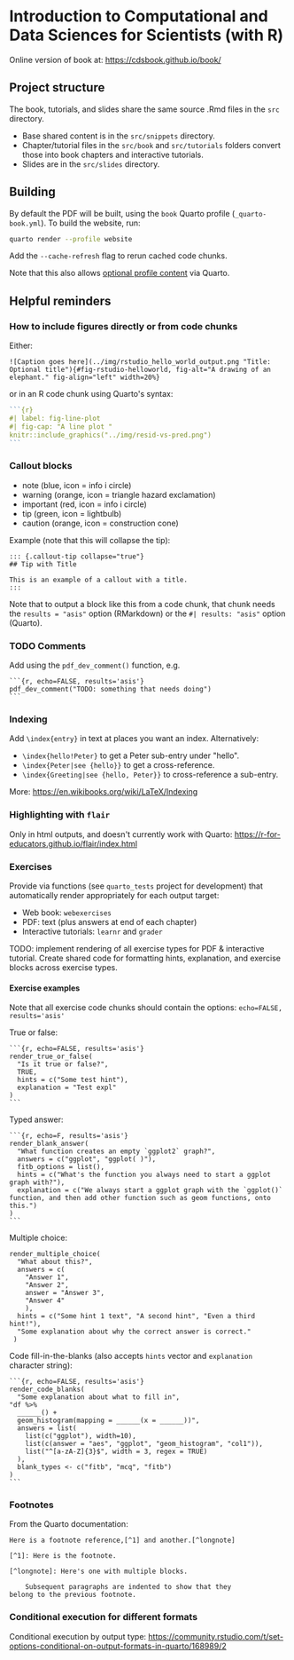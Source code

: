 # Introduction to Computational and Data Sciences for Scientists (with R)

Online version of book at: https://cdsbook.github.io/book/

## Project structure

The book, tutorials, and slides share the same source .Rmd files in the `src` directory.

* Base shared content is in the `src/snippets` directory. 
* Chapter/tutorial files in the `src/book` and `src/tutorials` folders convert those into book chapters and interactive tutorials.
* Slides are in the `src/slides` directory.

## Building

By default the PDF will be built, using the `book` Quarto profile (`_quarto-book.yml`). To build the website, run:

```bash
quarto render --profile website
```

Add the `--cache-refresh` flag to rerun cached code chunks.

Note that this also allows [optional profile content](https://quarto.org/docs/projects/profiles.html#profile-content) via Quarto.


## Helpful reminders

### How to include figures directly or from code chunks

Either:

```
![Caption goes here](../img/rstudio_hello_world_output.png "Title: Optional title"){#fig-rstudio-helloworld, fig-alt="A drawing of an elephant." fig-align="left" width=20%}
```

or in an R code chunk using Quarto's syntax:

````r
```{r}
#| label: fig-line-plot
#| fig-cap: "A line plot "
knitr::include_graphics("../img/resid-vs-pred.png")
```
````

### Callout blocks

* note (blue, icon = info i circle)
* warning (orange, icon = triangle hazard exclamation)
* important (red, icon = info i circle)
* tip (green, icon = lightbulb)
* caution (orange, icon = construction cone)

Example (note that this will collapse the tip):

```
::: {.callout-tip collapse="true"}
## Tip with Title

This is an example of a callout with a title.
:::
```

Note that to output a block like this from a code chunk, that chunk needs the `results = "asis"` option (RMarkdown) or the `#| results: "asis"` option (Quarto).


### TODO Comments

Add using the `pdf_dev_comment()` function, e.g.

    ```{r, echo=FALSE, results='asis'}
    pdf_dev_comment("TODO: something that needs doing")
    ```

### Indexing

Add `\index{entry}` in text at places you want an index. Alternatively:

* `\index{hello!Peter}` to get a Peter sub-entry under "hello".
* `\index{Peter|see {hello}}` to get a cross-reference.
* `\index{Greeting|see {hello, Peter}}` to cross-reference a sub-entry.

More: https://en.wikibooks.org/wiki/LaTeX/Indexing


### Highlighting with `flair`

Only in html outputs, and doesn't currently work with Quarto: https://r-for-educators.github.io/flair/index.html


### Exercises

Provide via functions (see `quarto_tests` project for development) that automatically render appropriately for each output target:

* Web book: `webexercises`
* PDF: text (plus answers at end of each chapter)
* Interactive tutorials: `learnr` and `grader`

TODO: implement rendering of all exercise types for PDF & interactive tutorial. Create shared code for formatting hints, explanation, and exercise blocks across exercise types.

#### Exercise examples

Note that all exercise code chunks should contain the options: `echo=FALSE, results='asis'`

True or false:

    ```{r, echo=FALSE, results='asis'}
    render_true_or_false(
      "Is it true or false?",
      TRUE,
      hints = c("Some test hint"),
      explanation = "Test expl"
    )
    ```

Typed answer:

    ```{r, echo=F, results='asis'}
    render_blank_answer(
      "What function creates an empty `ggplot2` graph?",
      answers = c("ggplot", "ggplot( )"),
      fitb_options = list(),
      hints = c("What's the function you always need to start a ggplot graph with?"),
      explanation = c("We always start a ggplot graph with the `ggplot()` function, and then add other function such as geom functions, onto this.")
    )
    ```

Multiple choice:

  ```{r, echo=FALSE, results='asis'}
  render_multiple_choice(
    "What about this?", 
    answers = c(
      "Answer 1",
      "Answer 2",
      answer = "Answer 3",
      "Answer 4"
      ), 
    hints = c("Some hint 1 text", "A second hint", "Even a third hint!"), 
    "Some explanation about why the correct answer is correct."
   )
  ```

Code fill-in-the-blanks (also accepts `hints` vector and `explanation` character string):

    ```{r, echo=FALSE, results='asis'}
    render_code_blanks(
      "Some explanation about what to fill in",
    "df %>%
      ______() +
      geom_histogram(mapping = ______(x = ______))",
      answers = list(
        list(c("ggplot"), width=10),
        list(c(answer = "aes", "ggplot", "geom_histogram", "col1")),
        list("^[a-zA-Z]{3}$", width = 3, regex = TRUE)
      ),
      blank_types <- c("fitb", "mcq", "fitb")
    )
    ```

### Footnotes

From the Quarto documentation:

```
Here is a footnote reference,[^1] and another.[^longnote]

[^1]: Here is the footnote.

[^longnote]: Here's one with multiple blocks.

    Subsequent paragraphs are indented to show that they
belong to the previous footnote.
```

### Conditional execution for different formats

Conditional execution by output type: https://community.rstudio.com/t/set-options-conditional-on-output-formats-in-quarto/168989/2

